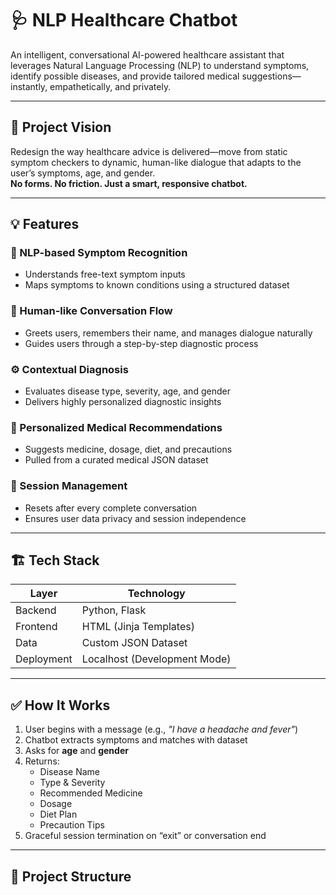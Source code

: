 # 🩺 NLP Healthcare Chatbot

An intelligent, conversational AI-powered healthcare assistant that leverages Natural Language Processing (NLP) to understand symptoms, identify possible diseases, and provide tailored medical suggestions—instantly, empathetically, and privately.

---

## 🚀 Project Vision

Redesign the way healthcare advice is delivered—move from static symptom checkers to dynamic, human-like dialogue that adapts to the user’s symptoms, age, and gender.  
**No forms. No friction. Just a smart, responsive chatbot.**

---

## 💡 Features

### 🧠 NLP-based Symptom Recognition
- Understands free-text symptom inputs
- Maps symptoms to known conditions using a structured dataset

### 💬 Human-like Conversation Flow
- Greets users, remembers their name, and manages dialogue naturally
- Guides users through a step-by-step diagnostic process

### ⚙️ Contextual Diagnosis
- Evaluates disease type, severity, age, and gender
- Delivers highly personalized diagnostic insights

### 💊 Personalized Medical Recommendations
- Suggests medicine, dosage, diet, and precautions
- Pulled from a curated medical JSON dataset

### 🔐 Session Management
- Resets after every complete conversation
- Ensures user data privacy and session independence

---

## 🏗️ Tech Stack

| Layer     | Technology        |
|-----------|-------------------|
| Backend   | Python, Flask      |
| Frontend  | HTML (Jinja Templates) |
| Data      | Custom JSON Dataset |
| Deployment | Localhost (Development Mode) |

---

## ✅ How It Works

1. User begins with a message (e.g., _"I have a headache and fever"_)
2. Chatbot extracts symptoms and matches with dataset
3. Asks for **age** and **gender**
4. Returns:
   - Disease Name
   - Type & Severity
   - Recommended Medicine
   - Dosage
   - Diet Plan
   - Precaution Tips
5. Graceful session termination on “exit” or conversation end

---

## 📁 Project Structure

